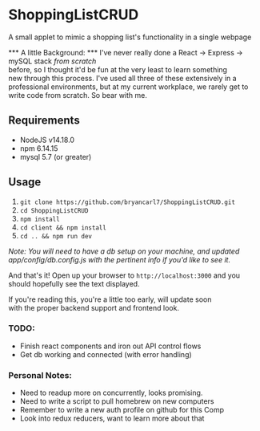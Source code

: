 # ShoppingListCRUD #
A small applet to mimic a shopping list's functionality in a single webpage

*** A little Background: ***
I've never really done a React -> Express -> mySQL stack *from scratch*
<br> before, so I thought it'd be fun at the very least to learn something 
<br> new through this process. I've used all three of these extensively in a <br> professional environments, but at my current workplace, we rarely get to <br> write code from scratch. So bear with me.

## Requirements ##
- NodeJS v14.18.0
- npm 6.14.15
- mysql 5.7 (or greater)

## Usage ##
1. `git clone https://github.com/bryancarl7/ShoppingListCRUD.git`
2. `cd ShoppingListCRUD`
3. `npm install`
4. `cd client && npm install`
4. `cd .. && npm run dev`

*Note: You will need to have a db setup on your machine, and updated app/config/db.config.js with the pertinent info if you'd like to see it.*

And that's it! Open up your browser to `http://localhost:3000` and you should hopefully see the text displayed. 

If you're reading this, you're a little too early, will update soon <br>
with the proper backend support and frontend look.<br>

### TODO: ###
- Finish react components and iron out API control flows
- Get db working and connected (with error handling)

### Personal Notes: ###
- Need to readup more on concurrently, looks promising.
- Need to write a script to pull homebrew on new computers
- Remember to write a new auth profile on github for this Comp
- Look into redux reducers, want to learn more about that
